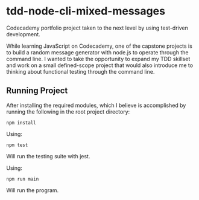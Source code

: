 # tdd-node-cli-mixed-messages
Codecademy portfolio project taken to the next level by using test-driven development.

While learning JavaScript on Codecademy, one of the capstone projects is to build a random message generator with node.js to operate through the command line.
I wanted to take the opportunity to expand my TDD skillset and work on a small defined-scope project that would also introduce me to thinking about functional
testing through the command line.

## Running Project
After installing the required modules, which I believe is accomplished by running the following
in the root project directory:
```shell
npm install
```

Using:
```shell
npm test
```
Will run the testing suite with jest.

Using:
```shell
npm run main
```
Will run the program.